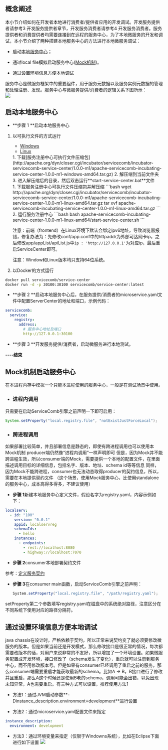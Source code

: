 ## 概念阐述

本小节介绍如何在开发者本地进行消费者/提供者应用的开发调试。开发服务提供者请参考3 开发服务提供者章节，开发服务消费者请参考4 开发服务消费者。服务提供者和消费提供者均需要连接到在远程的服务中心，为了本地微服务的开发和调试，本小节介绍了两种搭建本地服务中心的方法进行本地微服务调试：

* 启动[本地服务中心](#section2945986191314)；

* 通过local file模拟启动服务中心\([Mock机制](#section960893593759)\)。

* 通过设置环境信息方便本地调试

服务中心是微服务框架中的重要组件，用于服务元数据以及服务实例元数据的管理和处理注册、发现。服务中心与微服务提供/消费者的逻辑关系下图所示：  
![](/start/develop-test.png)

## 启动本地服务中心

* **步骤 1 **启动本地服务中心

1. 以可执行文件的方式运行

   <ul class="nav nav-tabs">
     <li data-toggle="tab" class="active"><a data-toggle="tab" href="#windows">Windows</a></li>
     <li data-toggle="tab"><a data-toggle="tab" href="#linux">Linux</a></li>
   </ul>
   
   <div class="tab-content">
     <div id="windows" class="tab-pane active" markdown="1">
   1. 下载[服务注册中心可执行文件压缩包](http://apache.org/dyn/closer.cgi/incubator/servicecomb/incubator-servicecomb-service-center/1.0.0-m1/apache-servicecomb-incubating-service-center-1.0.0-m1-windows-amd64.tar.gz)
   2. 解压缩到当前文件夹
   3. 进入解压缩后的目录，然后双击运行**start-service-center.bat**文件
     </div>
     <div id="linux" class="tab-pane fade" markdown="1">
   1. 下载服务注册中心可执行文件压缩包并解压缩
   ```bash
   wget http://apache.org/dyn/closer.cgi/incubator/servicecomb/incubator-servicecomb-service-center/1.0.0-m1/apache-servicecomb-incubating-service-center-1.0.0-m1-linux-amd64.tar.gz
   tar xvf apache-servicecomb-incubating-service-center-1.0.0-m1-linux-amd64.tar.gz
   ```
   2. 运行服务注册中心
   ```bash
   bash apache-servicecomb-incubating-service-center-1.0.0-m1-linux-amd64/start-service-center.sh
   ```
   
    注意：前端（frontend）在Linux环境下默认会绑定ipv6地址，导致浏览器报错，修复办法为：先修改conf/app.conf中的httpaddr为外部可达网卡ip，之后修改app/appList/apiList.js中`ip : 'http://127.0.0.1'`为对应ip，最后重启ServiceCenter即可。
  
    </div>
   </div>

   注意：Window和Linux版本均只支持64位系统。

2. 以Docker的方式运行

```bash
docker pull servicecomb/service-center
docker run -d -p 30100:30100 servicecomb/service-center:latest
```

* **步骤 2 **启动本地服务中心后，在服务提供/消费者的microservice.yaml文件中配置ServerCenter的地址和端口，示例代码：

```yaml
servicecomb:
  service:
    registry:
      address:
        # 服务中心地址及端口
        http://127.0.0.1:30100
```

* **步骤 3 **开发服务提供/消费者，启动微服务进行本地测试。

**----结束**

## Mock机制启动服务中心
在本进程内存中模拟一个只能本进程使用的服务中心，一般是在测试场景中使用。
* ### 进程内调用
只需要在启动ServiceComb引擎之前声明一下即可启用：
```java
System.setProperty("local.registry.file", "notExistJustForceLocal");
```
* ### 跨进程调用
如果部署比较简单，并且部署信息是静态的，即使有跨进程调用也可以使用本Mock机制
producer端仍然像“进程内调用”一样声明即可
但是，因为Mock并不能跨进程生效，所以consumer端的Mock，需要提供一个本地的配置文件，在里面描述调用目标的详细信息，包括名字、版本、地址、schema id等等信息
同样，因为Mock不能跨进程，consumer也无法动态取得producer的契约信息，所以，需要在本地提供契约文件
（这个场景，使用Mock服务中心，比使用standalone的服务中心，成本高得多得多，不建议使用）

* **步骤 1**新建本地服务中心定义文件，假设名字为registry.yaml，内容示例如下：

```yaml
localserv:
  - id: "100"
    version: "0.0.1"
    appid: localservreg
    schemaIds:
      - hello
    instances:
      - endpoints:
        - rest://localhost:8080
        - highway://localhost:7070
```
* **步骤 2**consumer本地部署契约文件

参考：[定义服务契约](https://huaweicse.github.io/servicecomb-java-chassis-doc/zh_CN/build-provider/define-contract.html)
* **步骤 3**在consumer main函数，启动ServiceComb引擎之前声明：

```java
　　System.setProperty("local.registry.file", "/path/registry.yaml");
```

setProperty第二个参数填写registry.yaml在磁盘中的系统绝对路径，注意区分在不同系统下使用对应的路径分隔符。


## 通过设置环境信息方便本地调试
java chassis在设计时，严格依赖于契约，所以正常来说契约变了就必须要修改微服务的版本。但是如果当前还是开发模式，那么修改接口是很正常的情况，每次都需要改版本的话，对用户来说非常的不友好，所以增加了一个环境设置。如果微服务配置成开发环境，接口修改了（schema发生了变化），重启就可以注册到服务中心，而不用修改版本号。但是如果有consumer已经调用了重启之前的服务，那么consumer端需要重启才能获取最新的schema。比如A -> B，B接口进行了修改并且重启，那么A这个时候还是使用B老的schema，调用可能会出错，以免出现未知异常，A也需要重启。有三种方式可以设置，推荐使用方法1
* 方法1：通过JVM启动参数**-Dinstance_description.environment=development**进行设置

* 方法2：通过microservice.yaml配置文件来指定

```yaml
instance_description:
  environment: development
```

* 方法3：通过环境变量来指定（仅限于Windowns系统），比如在Eclipse下面进行如下设置
![](/assets/env.PNG)
